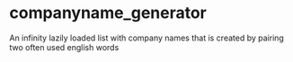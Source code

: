 # companyname_generator

An infinity lazily loaded list with company names that is created by pairing two often used english words

